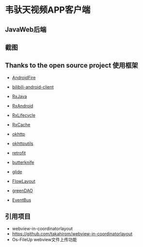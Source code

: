 # 韦驮天视频APP客户端

## JavaWeb后端

## 截图


## Thanks to the open source project 使用框架

* [AndroidFire](https://github.com/jaydenxiao2016/AndroidFire)
* [bilibili-android-client](https://github.com/HotBitmapGG/bilibili-android-client)

* [RxJava](https://github.com/ReactiveX/RxJava)
* [RxAndroid](https://github.com/ReactiveX/RxAndroid)
* [RxLifecycle](https://github.com/trello/RxLifecycle)
* [RxCache](https://github.com/VictorAlbertos/RxCache)
* [okhttp](https://github.com/square/okhttp)
* [okhttputils](https://github.com/hongyangAndroid/okhttputils)
* [retrofit](https://github.com/square/retrofit)
* [butterknife](https://github.com/JakeWharton/butterknife)
* [glide](https://github.com/bumptech/glide)
* [FlowLayout](https://github.com/hongyangAndroid/FlowLayout)
* [greenDAO](https://github.com/greenrobot/greenDAO)
* [EventBus](https://github.com/greenrobot/EventBus)





## 引用项目
- webview-in-coordinatorlayout
- https://github.com/takahirom/webview-in-coordinatorlayout
- Os-FileUp webview文件上传功能
